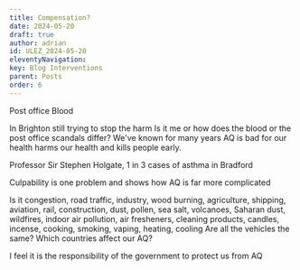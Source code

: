```yaml
---
title: Compensation?
date: 2024-05-20
draft: true
author: adrian
id: ULEZ_2024-05-20
eleventyNavigation:
key: Blog Interventions
parent: Posts
order: 6
---
```


Post office
Blood

In Brighton still trying to stop the harm
Is it me or how does the blood or the post office scandals differ?
We've known for many years AQ is bad for our health
harms our health and kills people early.

Professor Sir Stephen Holgate, 1 in 3 cases of asthma in Bradford

Culpability is one problem and shows how AQ is far more complicated

Is it congestion, road traffic, industry, wood burning, agriculture, shipping, aviation, rail, construction, dust, pollen, sea salt, volcanoes, Saharan dust, wildfires, indoor air pollution, air fresheners, cleaning products, candles, incense, cooking, smoking, vaping, heating, cooling
Are all the vehicles the same?
Which countries affect our AQ?

I feel it is the responsibility of the government to protect us from AQ

